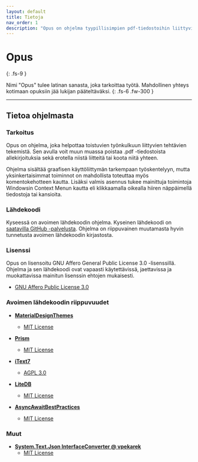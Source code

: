```yaml
---
layout: default
title: Tietoja
nav_order: 1
description: "Opus on ohjelma tyypillisimpien pdf-tiedostoihin liittyvien työnkulkujen helpottamiseen"
---
```


# Opus
{: .fs-9 }

Nimi "Opus" tulee latinan sanasta, joka tarkoittaa työtä. Mahdollinen yhteys kotimaan opuksiin jää lukijan pääteltäväksi. 
{: .fs-6 .fw-300 }

---

## Tietoa ohjelmasta

### Tarkoitus

Opus on ohjelma, joka helpottaa toistuvien työnkulkuun liittyvien tehtävien tekemistä. Sen avulla voit muun muassa poistaa .pdf -tiedostoista allekirjoituksia sekä erotella niistä liitteitä tai koota niitä yhteen.

Ohjelma sisältää graafisen käyttöliittymän tarkempaan työskentelyyn, mutta yksinkertaisimmat toiminnot on mahdollista toteuttaa myös komentokehotteen kautta. Lisäksi valmis asennus tukee mainittuja toimintoja Windowsin Context Menun kautta eli klikkaamalla oikealla hiiren näppäimellä tiedostoja tai kansioita.

### Lähdekoodi

Kyseessä on avoimen lähdekoodin ohjelma. Kyseinen lähdekoodi on [saatavilla GitHub -palvelusta](https://github.com/CodeX-fi/Opus). Ohjelma on riippuvainen muutamasta hyvin tunnetusta avoimen lähdekoodin kirjastosta.

### Lisenssi

Opus on lisensoitu GNU Affero General Public License 3.0 -lisenssillä. Ohjelma ja sen lähdekoodi ovat vapaasti käytettävissä, jaettavissa ja muokattavissa mainitun lisenssin ehtojen mukaisesti.

* [GNU Affero Public License 3.0](https://www.gnu.org/licenses/agpl-3.0.html)

### Avoimen lähdekoodin riippuvuudet
- **[MaterialDesignThemes](https://github.com/MaterialDesignInXAML/MaterialDesignInXamlToolkit)**
   - [MIT License](https://github.com/MaterialDesignInXAML/MaterialDesignInXamlToolkit/blob/master/LICENSE)

- **[Prism](https://github.com/PrismLibrary/Prism)**
   - [MIT License](https://github.com/PrismLibrary/Prism/blob/master/LICENSE)

- **[iText7](https://github.com/itext/itext7-dotnet)**
   - [AGPL 3.0](https://github.com/itext/itext7-dotnet/blob/develop/LICENSE.md)

- **[LiteDB](https://github.com/mbdavid/LiteDB)**
   - [MIT License](https://github.com/mbdavid/LiteDB/blob/master/LICENSE)

- **[AsyncAwaitBestPractices](https://github.com/brminnick/AsyncAwaitBestPractices)**
   - [MIT License](https://github.com/brminnick/AsyncAwaitBestPractices/blob/main/LICENSE.md)

### Muut
- **[System.Text.Json InterfaceConverter @ vpekarek](https://github.com/vpekarek/InterfaceConverter.SystemTextJson)**
   - [MIT License](https://github.com/git/git-scm.com/blob/main/MIT-LICENSE.txt)
